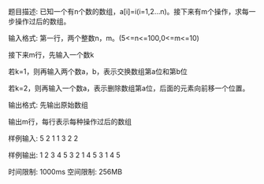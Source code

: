 题目描述:
已知一个有n个数的数组，a[i]=i(i=1,2…n)。接下来有m个操作，求每一步操作过后的数组。

输入格式:
第一行，两个整数n，m。(5<=n<=100,0<=m<=10)

接下来m行，先输入一个数k

若k=1，则再输入两个数a，b，表示交换数组第a位和第b位

若k=2，则再输入一个数a，表示删除数组第a位，后面的元素向前移一个位置。

输出格式:
先输出原始数组

输出m行，每行表示每种操作过后的数组

样例输入:
5 2
1 1 3
2 2

样例输出:
1 2 3 4 5
3 2 1 4 5
3 1 4 5

时间限制: 1000ms
空间限制: 256MB